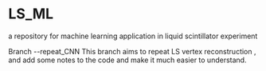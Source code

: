 # LS_ML
a repository for machine learning application in liquid scintillator experiment

Branch --repeat_CNN 
This branch aims to repeat LS vertex reconstruction , and add some notes to the code and make it much easier to understand.
